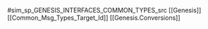 #sim_sp_GENESIS_INTERFACES_COMMON_TYPES_src
[[Genesis]]
[[Common_Msg_Types_Target_Id]]
[[Genesis.Conversions]]
